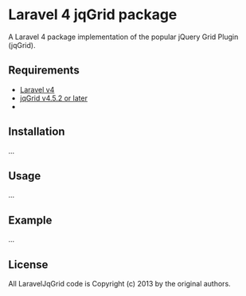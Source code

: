 # Laravel 4 jqGrid package

A Laravel 4 package implementation of the popular jQuery Grid Plugin (jqGrid).

## Requirements

* [Laravel v4](https://github.com/laravel/laravel)
* [jqGrid v4.5.2 or later](http://www.trirand.com/blog/)
* 
## Installation

...

## Usage

...

## Example

...

## License

All LaravelJqGrid code is Copyright (c) 2013 by the original authors.
